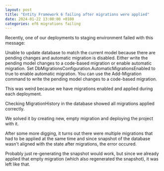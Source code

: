 ```yaml
---
layout: post
title: "Entity Framework 6 failing after migrations were applied"
date: 2024-01-22 13:00:00 +0100
categories: ef6 migrations failing
---
```


Recently, one of our deployments to staging environment failed with this message:


Unable to update database to match the current model because there are pending changes and automatic migration is disabled. Either write the pending model changes to a code-based migration or enable automatic migration. Set DbMigrationsConfiguration.AutomaticMigrationsEnabled to true to enable automatic migration.
You can use the Add-Migration command to write the pending model changes to a code-based migration.


This was weird because we have migrations enabled and applied during each deployment.

Checking MigrationHistory in the database showed all migrations applied correctly.

We solved it by creating new, empty migration and deploying the project with it.

After some more digging, it turns out there were multiple migrations that had to be applied at the same time and since snapshot of the database wasn't aligned with the state after migrations, the error occured.

Probably just re-generating the snapshot would work, but since we already applied that empty migration (which also regenerated the snapshot), it was left like that.